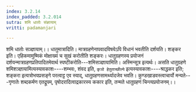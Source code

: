 ```yaml
---
index: 3.2.14
index_padded: 3.2.014
sutra: शमि धातोः संज्ञायाम्
vritti: padamanjari

---
```

शमि धातोः सञ्ज्ञायाम्।। धातुमात्रादिति। मात्रग्रहणेनापवादविषयेऽपि विधानं भवतीति दर्शयति। शङ्कर इति। एहिकमामुष्मिकं मोक्षाख्यं च सुखं करोतीति शङ्करः। धातुग्रहणस्य प्रयोजनं दर्शयन्मात्रग्रहणप्रतिपादितमेवार्थ स्पष्टीकरोति---शमिसञ्ज्ञायामिति। अस्मिन्सूत्र इत्यर्थः। असति धातुग्रहणे शमिशञ्ज्ञायामित्यस्यावकाशः----शम्भवः, शंवद इति, `कृञो हेतुताच्छील्ये` इत्यस्यावकाशः----श्राद्धकर इति; शङ्करा इत्यत्रोभयप्रसङ्गे परत्वाट्ट एव स्याद्, धातुग्रहणसामर्थ्यादजेव भवति। कुण्डखाडवस्त्वाचार्यो मन्यते---गृणातेः शब्दकर्मण एतद्रूपम्, पृषोदरादित्वाद्रकारस्य ककार इति, तन्मते धातुग्रहणं चिन्त्यप्रयोजनम्।। 
